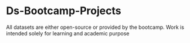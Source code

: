 # Ds-Bootcamp-Projects
All datasets are either open-source or provided by the bootcamp.  Work is intended solely for learning and academic purpose
